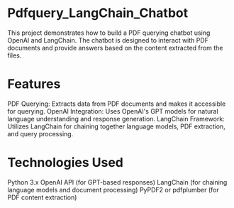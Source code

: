 # Pdfquery_LangChain_Chatbot
This project demonstrates how to build a PDF querying chatbot using OpenAI and LangChain. The chatbot is designed to interact with PDF documents and provide answers based on the content extracted from the files.
# Features
PDF Querying: Extracts data from PDF documents and makes it accessible for querying.
OpenAI Integration: Uses OpenAI's GPT models for natural language understanding and response generation.
LangChain Framework: Utilizes LangChain for chaining together language models, PDF extraction, and query processing.
# Technologies Used
Python 3.x
OpenAI API (for GPT-based responses)
LangChain (for chaining language models and document processing)
PyPDF2 or pdfplumber (for PDF content extraction)
